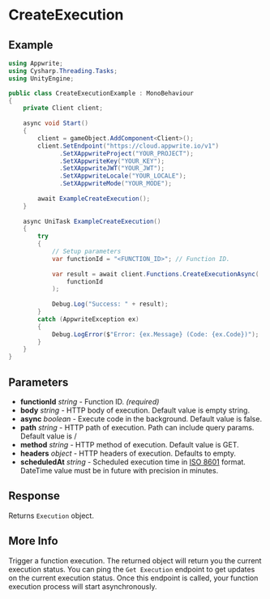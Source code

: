 # CreateExecution

## Example

```csharp
using Appwrite;
using Cysharp.Threading.Tasks;
using UnityEngine;

public class CreateExecutionExample : MonoBehaviour
{
    private Client client;
    
    async void Start()
    {
        client = gameObject.AddComponent<Client>();
        client.SetEndpoint("https://cloud.appwrite.io/v1")
              .SetXAppwriteProject("YOUR_PROJECT");
              .SetXAppwriteKey("YOUR_KEY");
              .SetXAppwriteJWT("YOUR_JWT");
              .SetXAppwriteLocale("YOUR_LOCALE");
              .SetXAppwriteMode("YOUR_MODE");
        
        await ExampleCreateExecution();
    }
    
    async UniTask ExampleCreateExecution()
    {
        try
        {
            // Setup parameters
            var functionId = "<FUNCTION_ID>"; // Function ID.
            
            var result = await client.Functions.CreateExecutionAsync(
                functionId
            );
            
            Debug.Log("Success: " + result);
        }
        catch (AppwriteException ex)
        {
            Debug.LogError($"Error: {ex.Message} (Code: {ex.Code})");
        }
    }
}
```

## Parameters

- **functionId** *string* - Function ID. *(required)*
- **body** *string* - HTTP body of execution. Default value is empty string.
- **async** *boolean* - Execute code in the background. Default value is false.
- **path** *string* - HTTP path of execution. Path can include query params. Default value is /
- **method** *string* - HTTP method of execution. Default value is GET.
- **headers** *object* - HTTP headers of execution. Defaults to empty.
- **scheduledAt** *string* - Scheduled execution time in [ISO 8601](https://www.iso.org/iso-8601-date-and-time-format.html) format. DateTime value must be in future with precision in minutes.

## Response

Returns `Execution` object.
## More Info

Trigger a function execution. The returned object will return you the current execution status. You can ping the `Get Execution` endpoint to get updates on the current execution status. Once this endpoint is called, your function execution process will start asynchronously.
